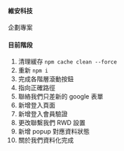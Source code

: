 #### 維安科技

企劃專案

#### 目前階段

1. 清理緩存 `npm cache clean --force`
2. 重新 `npm i`
3. 完成各階層滾動按鈕
4. 指向正確路徑
5. 聯絡我們只差新的 google 表單
6. 新增登入頁面
7. 新增登入會員驗證
8. 更改聯繫我們 RWD 設置
9. 新增 popup 對應資料狀態
10. 關於我們資料化完成

